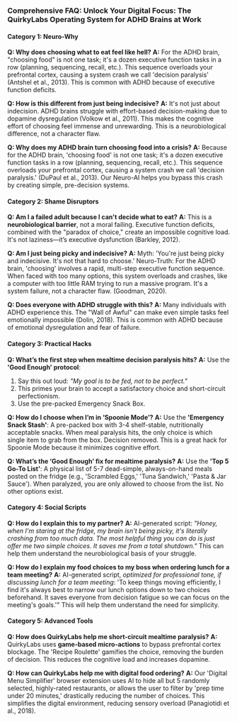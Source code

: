 ### **Comprehensive FAQ: Unlock Your Digital Focus: The QuirkyLabs Operating System for ADHD Brains at Work**

#### **Category 1: Neuro-Why**
**Q: Why does choosing what to eat feel like hell?**
**A:** For the ADHD brain, "choosing food" is not one task; it's a dozen executive function tasks in a row (planning, sequencing, recall, etc.). This sequence overloads your prefrontal cortex, causing a system crash we call 'decision paralysis' (Antshel et al., 2013). This is common with ADHD because of executive function deficits.

**Q: How is this different from just being indecisive?**
**A:** It's not just about indecision. ADHD brains struggle with effort-based decision-making due to dopamine dysregulation (Volkow et al., 2011). This makes the cognitive effort of choosing feel immense and unrewarding. This is a neurobiological difference, not a character flaw.

**Q: Why does my ADHD brain turn choosing food into a crisis?**
**A:** Because for the ADHD brain, 'choosing food' is not one task; it's a dozen executive function tasks in a row (planning, sequencing, recall, etc.). This sequence overloads your prefrontal cortex, causing a system crash we call 'decision paralysis.' (DuPaul et al., 2013). Our Neuro-AI helps you bypass this crash by creating simple, pre-decision systems.

#### **Category 2: Shame Disruptors**
**Q: Am I a failed adult because I can't decide what to eat?**
**A:** This is a **neurobiological barrier**, not a moral failing. Executive function deficits, combined with the "paradox of choice," create an impossible cognitive load. It's not laziness—it’s executive dysfunction (Barkley, 2012).

**Q: Am I just being picky and indecisive?**
**A:** Myth: 'You're just being picky and indecisive. It's not that hard to choose.' Neuro-Truth: For the ADHD brain, 'choosing' involves a rapid, multi-step executive function sequence. When faced with too many options, this system overloads and crashes, like a computer with too little RAM trying to run a massive program. It's a system failure, not a character flaw. (Goodman, 2020).

**Q: Does everyone with ADHD struggle with this?**
**A:** Many individuals with ADHD experience this. The "Wall of Awful" can make even simple tasks feel emotionally impossible (Dolin, 2018). This is common with ADHD because of emotional dysregulation and fear of failure.

#### **Category 3: Practical Hacks**
**Q: What’s the first step when mealtime decision paralysis hits?**
**A:** Use the **'Good Enough' protocol**:
1. Say this out loud: *"My goal is to be fed, not to be perfect."*
2. This primes your brain to accept a satisfactory choice and short-circuit perfectionism.
3. Use the pre-packed Emergency Snack Box.

**Q: How do I choose when I’m in ‘Spoonie Mode’?**
**A:** Use the **'Emergency Snack Stash'**: A pre-packed box with 3-4 shelf-stable, nutritionally acceptable snacks. When meal paralysis hits, the only choice is which single item to grab from the box. Decision removed. This is a great hack for Spoonie Mode because it minimizes cognitive effort.

**Q: What’s the ‘Good Enough’ fix for mealtime paralysis?**
**A:** Use the **'Top 5 Go-To List'**: A physical list of 5-7 dead-simple, always-on-hand meals posted on the fridge (e.g., 'Scrambled Eggs,' 'Tuna Sandwich,' 'Pasta & Jar Sauce'). When paralyzed, you are only allowed to choose from the list. No other options exist.

#### **Category 4: Social Scripts**
**Q: How do I explain this to my partner?**
**A:** AI-generated script: *"Honey, when I'm staring at the fridge, my brain isn't being picky, it's literally crashing from too much data. The most helpful thing you can do is just offer me two simple choices. It saves me from a total shutdown."* This can help them understand the neurobiological basis of your struggle.

**Q: How do I explain my food choices to my boss when ordering lunch for a team meeting?**
**A:** AI-generated script, *optimized for professional tone, if discussing lunch for a team meeting*: 'To keep things moving efficiently, I find it's always best to narrow our lunch options down to two choices beforehand. It saves everyone from decision fatigue so we can focus on the meeting's goals.'" This will help them understand the need for simplicity.

#### **Category 5: Advanced Tools**
**Q: How does QuirkyLabs help me short-circuit mealtime paralysis?**
**A:** QuirkyLabs uses **game-based micro-actions** to bypass prefrontal cortex blockage. The 'Recipe Roulette' gamifies the choice, removing the burden of decision. This reduces the cognitive load and increases dopamine.

**Q: How can QuirkyLabs help me with digital food ordering?**
**A:** Our 'Digital Menu Simplifier' browser extension uses AI to hide all but 5 randomly selected, highly-rated restaurants, or allows the user to filter by 'prep time under 20 minutes,' drastically reducing the number of choices. This simplifies the digital environment, reducing sensory overload (Panagiotidi et al., 2018).